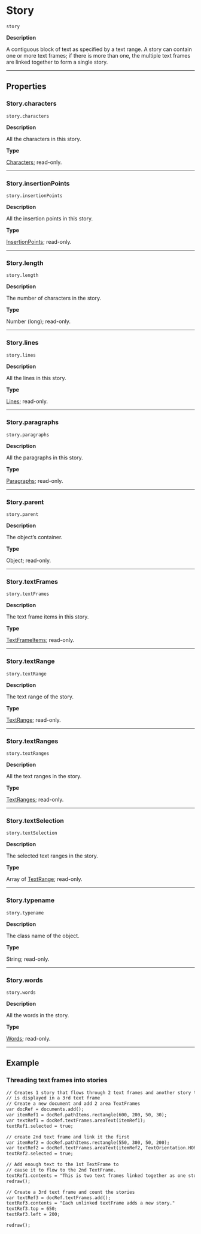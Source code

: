 <a id="jsobjref-story"></a>

# Story

`story`

**Description**

A contiguous block of text as specified by a text range. A story can contain one or more text frames; if there is more than one, the multiple text frames are linked together to form a single story.

---

## Properties

<a id="jsobjref-story-characters"></a>

### Story.characters

`story.characters`

**Description**

All the characters in this story.

**Type**

[Characters](Characters.md#jsobjref-characters); read-only.

---

<a id="jsobjref-story-insertionpoints"></a>

### Story.insertionPoints

`story.insertionPoints`

**Description**

All the insertion points in this story.

**Type**

[InsertionPoints](InsertionPoints.md#jsobjref-insertionpoints); read-only.

---

<a id="jsobjref-story-length"></a>

### Story.length

`story.length`

**Description**

The number of characters in the story.

**Type**

Number (long); read-only.

---

<a id="jsobjref-story-lines"></a>

### Story.lines

`story.lines`

**Description**

All the lines in this story.

**Type**

[Lines](Lines.md#jsobjref-lines); read-only.

---

<a id="jsobjref-story-paragraphs"></a>

### Story.paragraphs

`story.paragraphs`

**Description**

All the paragraphs in this story.

**Type**

[Paragraphs](Paragraphs.md#jsobjref-paragraphs); read-only.

---

<a id="jsobjref-story-parent"></a>

### Story.parent

`story.parent`

**Description**

The object’s container.

**Type**

Object; read-only.

---

<a id="jsobjref-story-textframes"></a>

### Story.textFrames

`story.textFrames`

**Description**

The text frame items in this story.

**Type**

[TextFrameItems](TextFrameItems.md#jsobjref-textframeitems); read-only.

---

<a id="jsobjref-story-textrange"></a>

### Story.textRange

`story.textRange`

**Description**

The text range of the story.

**Type**

[TextRange](TextRange.md#jsobjref-textrange); read-only.

---

<a id="jsobjref-story-textranges"></a>

### Story.textRanges

`story.textRanges`

**Description**

All the text ranges in the story.

**Type**

[TextRanges](TextRanges.md#jsobjref-textranges); read-only.

---

<a id="jsobjref-story-textselection"></a>

### Story.textSelection

`story.textSelection`

**Description**

The selected text ranges in the story.

**Type**

Array of [TextRange](TextRange.md#jsobjref-textrange); read-only.

---

<a id="jsobjref-story-typename"></a>

### Story.typename

`story.typename`

**Description**

The class name of the object.

**Type**

String; read-only.

---

<a id="jsobjref-story-words"></a>

### Story.words

`story.words`

**Description**

All the words in the story.

**Type**

[Words](Words.md#jsobjref-words); read-only.

---

## Example

### Threading text frames into stories

```default
// Creates 1 story that flows through 2 text frames and another story that
// is displayed in a 3rd text frame
// Create a new document and add 2 area TextFrames
var docRef = documents.add();
var itemRef1 = docRef.pathItems.rectangle(600, 200, 50, 30);
var textRef1 = docRef.textFrames.areaText(itemRef1);
textRef1.selected = true;

// create 2nd text frame and link it the first
var itemRef2 = docRef.pathItems.rectangle(550, 300, 50, 200);
var textRef2 = docRef.textFrames.areaText(itemRef2, TextOrientation.HORIZONTAL, textRef1);
textRef2.selected = true;

// Add enough text to the 1st TextFrame to
// cause it to flow to the 2nd TextFrame.
textRef1.contents = "This is two text frames linked together as one story";
redraw();

// Create a 3rd text frame and count the stories
var textRef3 = docRef.textFrames.add();
textRef3.contents = "Each unlinked textFrame adds a new story."
textRef3.top = 650;
textRef3.left = 200;

redraw();
```

